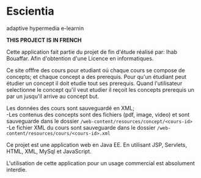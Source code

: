 # Escientia
adaptive hypermedia e-learnin

****THIS PROJECT IS IN FRENCH****

Cette application fait partie du projet de fin d'étude réalisé par: Ihab Bouaffar. Afin d'obtention d'une Licence en informatiques.

Ce site offfre des cours pour etudiant oú chaque cours se compose de concepts; et chaque concept a des prerequis. Pour qu'un étudiant peut étudier un concept il doit etudie tout ses prerequis.
Quand l'utilisateur selectionne le concept qu'il veut etudier il reçoit les concepts prerequis un par un jusqu'il arrive au concept but.

Les données des cours sont sauveguardé en XML; <br>
-Les contenus des concepts sont des fichiers (pdf, image, video) et sont sauveguarde dans le dossier <code>/web-content/resources/concept/\<cours-id\></code><br>
-Le fichier XML du cours sont sauveguarde dans le dossier <code>/web-content/resources/cours/\<cours-id\>.xml</code><br>

Ce projet est une application web en Java EE. En utilisant JSP, Servlets, HTML, XML, MySql et JavaScript.

L'utilisation de cette application pour un usage commercial est absolument interdie.
